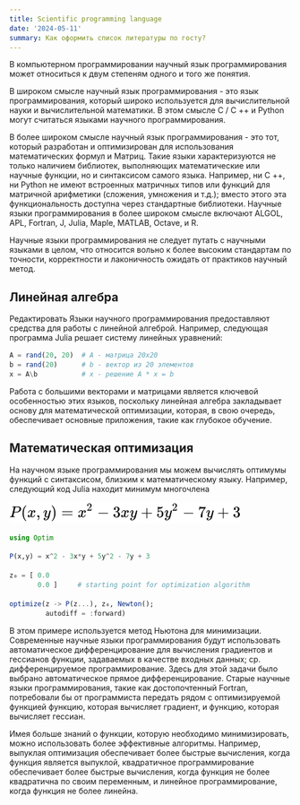 ```yaml
---
title: Scientific programming language
date: '2024-05-11'
summary: Как оформить список литературы по госту?
---
```

    
В компьютерном программировании научный язык программирования может относиться к двум степеням одного и того же понятия.

В широком смысле научный язык программирования - это язык программирования, который широко используется для вычислительной науки и вычислительной математики. В этом смысле C / C ++ и Python могут считаться языками научного программирования.

В более широком смысле научный язык программирования - это тот, который разработан и оптимизирован для использования математических формул и Матриц. Такие языки характеризуются не только наличием библиотек, выполняющих математические или научные функции, но и синтаксисом самого языка. Например, ни C ++, ни Python не имеют встроенных матричных типов или функций для матричной арифметики (сложения, умножения и т.д.); вместо этого эта функциональность доступна через стандартные библиотеки. Научные языки программирования в более широком смысле включают ALGOL, APL, Fortran, J, Julia, Maple, MATLAB, Octave, и R.

Научные языки программирования не следует путать с научными языками в целом, что относится вольно к более высоким стандартам по точности, корректности и лаконичность ожидать от практиков научный метод.

## Линейная алгебра
Редактировать
Языки научного программирования предоставляют средства для работы с линейной алгеброй. Например, следующая программа Julia решает систему линейных уравнений:

```Julia
A = rand(20, 20)  # A - матрица 20x20
b = rand(20)      # b - вектор из 20 элементов
x = A\b           # x - решение A * x = b
```

Работа с большими векторами и матрицами является ключевой особенностью этих языков, поскольку линейная алгебра закладывает основу для математической оптимизации, которая, в свою очередь, обеспечивает основные приложения, такие как глубокое обучение.


## Математическая оптимизация

На научном языке программирования мы можем вычислять оптимумы функций с синтаксисом, близким к математическому языку. Например, следующий код Julia находит минимум многочлена 

![svg](1.svg)

```Julia
using Optim

P(x,y) = x^2 - 3x*y + 5y^2 - 7y + 3

z₀ = [ 0.0
       0.0 ]     # starting point for optimization algorithm

optimize(z -> P(z...), z₀, Newton();
         autodiff = :forward)
```

В этом примере используется метод Ньютона для минимизации. Современные научные языки программирования будут использовать автоматическое дифференцирование для вычисления градиентов и гессианов функции, задаваемых в качестве входных данных; ср. дифференцируемое программирование. Здесь для этой задачи было выбрано автоматическое прямое дифференцирование. Старые научные языки программирования, такие как достопочтенный Fortran, потребовали бы от программиста передать рядом с оптимизируемой функцией функцию, которая вычисляет градиент, и функцию, которая вычисляет гессиан.

Имея больше знаний о функции, которую необходимо минимизировать, можно использовать более эффективные алгоритмы. Например, выпуклая оптимизация обеспечивает более быстрые вычисления, когда функция является выпуклой, квадратичное программирование обеспечивает более быстрые вычисления, когда функция не более квадратична по своим переменным, и линейное программирование, когда функция не более линейна.